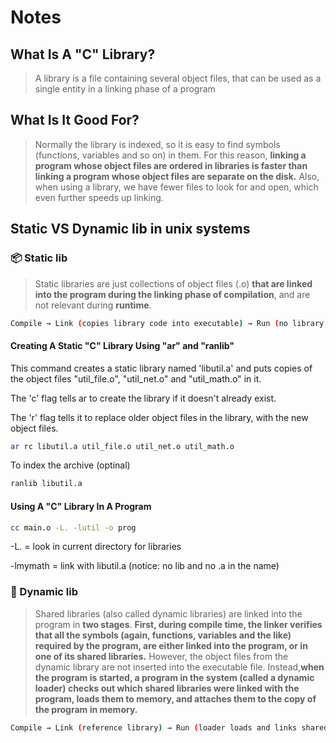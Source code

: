 # Notes

## What Is A "C" Library?

> A library is a file containing several object files, that can be used as a single entity in a linking phase of a program

## What Is It Good For?

>  Normally the library is indexed, so it is easy to find symbols (functions, variables and so on) in them. For this reason, **linking a program whose object files are ordered in libraries is faster than linking a program whose object files are separate on the disk.** Also, when using a library, we have fewer files to look for and open, which even further speeds up linking.

## Static VS Dynamic lib in unix systems

### 📦 Static lib

> Static libraries are just collections of object files (.o) **that are linked into the program during the linking phase of compilation**, and are not relevant during **runtime**.

```bash
Compile → Link (copies library code into executable) → Run (no library needed)
```

#### Creating A Static "C" Library Using "ar" and "ranlib"

This command creates a static library named 'libutil.a' and puts copies of the object files "util_file.o", "util_net.o" and "util_math.o" in it.

The 'c' flag tells ar to create the library if it doesn't already exist.

The 'r' flag tells it to replace older object files in the library, with the new object files.

```bash
ar rc libutil.a util_file.o util_net.o util_math.o
```
To index the archive (optinal)

```bash
ranlib libutil.a
```

#### Using A "C" Library In A Program

```bash
cc main.o -L. -lutil -o prog
```

-L. = look in current directory for libraries

-lmymath = link with libutil.a (notice: no lib and no .a in the name)


### 🔗 Dynamic lib

> Shared libraries (also called dynamic libraries) are linked into the program in **two stages**. **First, during compile time, the linker verifies that all the symbols (again, functions, variables and the like) required by the program, are either linked into the program, or in one of its shared libraries.** However, the object files from the dynamic library are not inserted into the executable file. Instead,**when the program is started, a program in the system (called a dynamic loader) checks out which shared libraries were linked with the program, loads them to memory, and attaches them to the copy of the program in memory.**

```bash
Compile → Link (reference library) → Run (loader loads and links shared library into memory)
```








